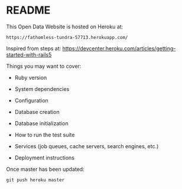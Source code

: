 # README

This Open Data Website is hosted on Heroku at:

    https://fathomless-tundra-57713.herokuapp.com/

Inspired from steps at:
    https://devcenter.heroku.com/articles/getting-started-with-rails5

Things you may want to cover:

* Ruby version

* System dependencies

* Configuration

* Database creation

* Database initialization

* How to run the test suite

* Services (job queues, cache servers, search engines, etc.)

* Deployment instructions

Once master has been updated:

    git push heroku master
